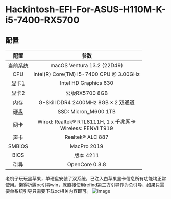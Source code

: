 # Hackintosh-EFI-For-ASUS-H110M-K-i5-7400-RX5700


## 配置

|   配置   |                             参数                             |
| :------: | :----------------------------------------------------------: |
| 当前系统 |                  macOS Ventura 13.2 (22D49)                  |
|   CPU    |           Intel(R) Core(TM) i5-7400 CPU @ 3.00GHz            |
|  显卡1   |                    Intel HD Graphics 630                     |
|  显卡2   |                        公版RX5700 8GB                        |
|   内存   |             G-Skill DDR4 2400MHz 8GB × 2 双通道              |
|   硬盘   |                     SSD: Micron_M600 1TB                     |
|   网卡   | Wired: Realtek® RTL8111H, 1 x 千兆网卡  <br />Wireless: FENVI T919 |
|   声卡   |                       Realtek® ALC 887                       |
|  SMBIOS  |                         MacPro 2019                          |
|   BIOS   |                          版本 4211                           |
|   引导   |                        OpenCore 0.8.8                        |



老机子玩玩黑苹果，单硬盘安装了双系统，已注入白苹果显卡信息所有功能均正常使用。懒得折腾oc引导win，就直接使用refind第三方引导作为总引导，如果只需要单系统引导只需要下载oc相关内容即可。
![image](https://user-images.githubusercontent.com/43986712/215637849-7fa46a64-6fd2-48e1-9234-40bc29ed9cc9.png)
